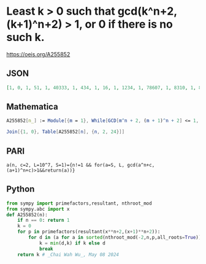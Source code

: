 # Least k \> 0 such that gcd\(k^n\+2, \(k\+1\)^n\+2\) \> 1, or 0 if there is no such k\.
https://oeis.org/A255852
## JSON
```JSON
[1, 0, 1, 51, 1, 40333, 1, 434, 1, 16, 1, 1234, 1, 78607, 1, 8310, 1, 817172, 1, 473, 1, 116, 1, 22650, 1, 736546059, 1, 22, 1, 1080982, 1, 252, 1, 7809, 1, 644, 1, 1786225573, 1]
```
## Mathematica
```Mathematica
A255852[n_] := Module[{m = 1}, While[GCD[m^n + 2, (m + 1)^n + 2] <= 1, m++]; m];
```
```Mathematica
Join[{1, 0}, Table[A255852[n], {n, 2, 24}]]
```
## PARI
```PARI
a(n, c=2, L=10^7, S=1)={n!=1 && for(a=S, L, gcd(a^n+c, (a+1)^n+c)>1&&return(a))}
```
## Python
```Python
from sympy import primefactors,resultant, nthroot_mod
from sympy.abc import x
def A255852(n):
    if n == 0: return 1
    k = 0
    for p in primefactors(resultant(x**n+2,(x+1)**n+2)):
        for d in (a for a in sorted(nthroot_mod(-2,n,p,all_roots=True)) if pow(a+1,n,p)==-2%p):
            k = min(d,k) if k else d
            break
    return k # _Chai Wah Wu_, May 08 2024
```
